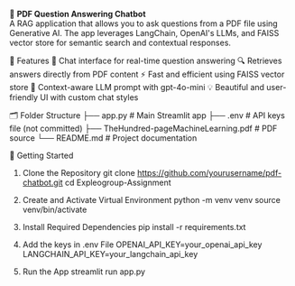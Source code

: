 📄 **PDF Question Answering Chatbot**  
A RAG application that allows you to ask questions from a PDF file using Generative AI. The app leverages LangChain, OpenAI's LLMs, and FAISS vector store for semantic search and contextual responses.

🧠 Features
💬 Chat interface for real-time question answering
🔍 Retrieves answers directly from PDF content
⚡ Fast and efficient using FAISS vector store
🧾 Context-aware LLM prompt with gpt-4o-mini
💡 Beautiful and user-friendly UI with custom chat styles

🗂️ Folder Structure
├── app.py                # Main Streamlit app
├── .env                  # API keys file (not committed)
├── TheHundred-pageMachineLearning.pdf  # PDF source
└── README.md             # Project documentation

🚀 Getting Started
1. Clone the Repository
git clone https://github.com/yourusername/pdf-chatbot.git
cd Expleogroup-Assignment

2. Create and Activate Virtual Environment
python -m venv venv
source venv/bin/activate

3. Install Required Dependencies
pip install -r requirements.txt

4. Add the keys in .env File
OPENAI_API_KEY=your_openai_api_key
LANGCHAIN_API_KEY=your_langchain_api_key

5. Run the App
streamlit run app.py

